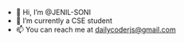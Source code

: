 - 👋 Hi, I’m @JENIL-SONI 
- 🌱 I’m currently a CSE student
- 📫 You can reach me at dailycoderjs@gmail.com 

<!---
JENIL-SONI/JENIL-SONI is a ✨ special ✨ repository because its `README.md` (this file) appears on your GitHub profile.
You can click the Preview link to take a look at your changes.
--->
